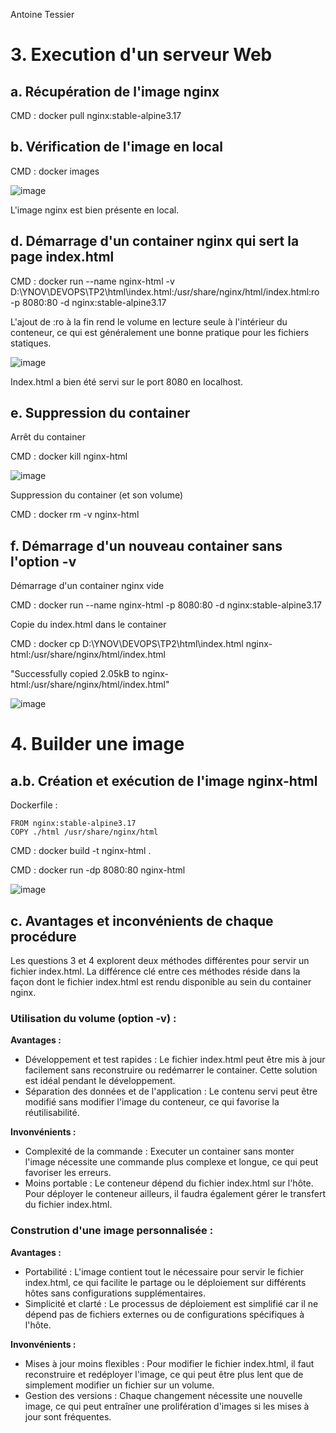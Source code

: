 Antoine Tessier

# 3. Execution d'un serveur Web

## a. Récupération de l'image nginx
CMD : docker pull nginx:stable-alpine3.17

## b. Vérification de l'image en local
CMD : docker images

![image](https://github.com/KaoDje/DevOpsYnovAntoine/assets/113984329/26319ffc-58fe-4d8c-8567-0e3dbe466a58)

L'image nginx est bien présente en local.

## d. Démarrage d'un container nginx qui sert la page index.html
CMD : docker run --name nginx-html -v D:\YNOV\DEVOPS\TP2\html\index.html:/usr/share/nginx/html/index.html:ro -p 8080:80 -d nginx:stable-alpine3.17

L'ajout de :ro à la fin rend le volume en lecture seule à l'intérieur du conteneur, ce qui est généralement une bonne pratique pour les fichiers statiques.

![image](https://github.com/KaoDje/DevOpsYnovAntoine/assets/113984329/eef36d5e-80b2-4721-b367-9ac66db69db9)

Index.html a bien été servi sur le port 8080 en localhost.

## e. Suppression du container 
Arrêt du container

CMD : docker kill nginx-html

![image](https://github.com/KaoDje/DevOpsYnovAntoine/assets/113984329/24f17eae-95df-47bb-9722-7a14b2b27a3a)

Suppression du container (et son volume)

CMD : docker rm -v nginx-html

## f. Démarrage d'un nouveau container sans l'option -v
Démarrage d'un container nginx vide

CMD : docker run --name nginx-html -p 8080:80 -d nginx:stable-alpine3.17

Copie du index.html dans le container

CMD : docker cp D:\YNOV\DEVOPS\TP2\html\index.html nginx-html:/usr/share/nginx/html/index.html

"Successfully copied 2.05kB to nginx-html:/usr/share/nginx/html/index.html"

![image](https://github.com/KaoDje/DevOpsYnovAntoine/assets/113984329/eef36d5e-80b2-4721-b367-9ac66db69db9)

# 4. Builder une image

## a.b. Création et exécution de l'image nginx-html
Dockerfile : 

```
FROM nginx:stable-alpine3.17
COPY ./html /usr/share/nginx/html
```

CMD : docker build -t nginx-html .

CMD : docker run -dp 8080:80 nginx-html

![image](https://github.com/KaoDje/DevOpsYnovAntoine/assets/113984329/eef36d5e-80b2-4721-b367-9ac66db69db9)

## c. Avantages et inconvénients de chaque procédure

Les questions 3 et 4 explorent deux méthodes différentes pour servir un fichier index.html. La différence clé entre ces méthodes réside dans la façon dont le fichier index.html est rendu disponible au sein du container nginx.

### Utilisation du volume (option -v) :
**Avantages :**
+ Développement et test rapides : Le fichier index.html peut être mis à jour facilement sans reconstruire ou redémarrer le container. Cette solution est idéal pendant le développement.
+ Séparation des données et de l'application : Le contenu servi peut être modifié sans modifier l'image du conteneur, ce qui favorise la réutilisabilité.

**Invonvénients :**
+ Complexité de la commande : Executer un container sans monter l'image nécessite une commande plus complexe et longue, ce qui peut favoriser les erreurs.
+ Moins portable : Le conteneur dépend du fichier index.html sur l'hôte. Pour déployer le conteneur ailleurs, il faudra également gérer le transfert du fichier index.html.

### Constrution d'une image personnalisée :
**Avantages :**
+ Portabilité : L'image contient tout le nécessaire pour servir le fichier index.html, ce qui facilite le partage ou le déploiement sur différents hôtes sans configurations supplémentaires.
+ Simplicité et clarté : Le processus de déploiement est simplifié car il ne dépend pas de fichiers externes ou de configurations spécifiques à l'hôte.

**Invonvénients :**
+ Mises à jour moins flexibles : Pour modifier le fichier index.html, il faut reconstruire et redéployer l'image, ce qui peut être plus lent que de simplement modifier un fichier sur un volume.
+ Gestion des versions : Chaque changement nécessite une nouvelle image, ce qui peut entraîner une prolifération d'images si les mises à jour sont fréquentes.
